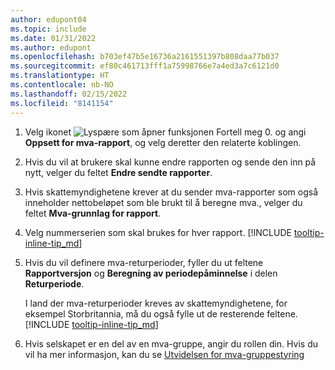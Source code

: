 ```yaml
---
author: edupont04
ms.topic: include
ms.date: 01/31/2022
ms.author: edupont
ms.openlocfilehash: b703ef47b5e16736a2161551397b808daa77b037
ms.sourcegitcommit: ef80c461713fff1a75998766e7a4ed3a7c6121d0
ms.translationtype: HT
ms.contentlocale: nb-NO
ms.lasthandoff: 02/15/2022
ms.locfileid: "8141154"
---
```

1. Velg ikonet ![Lyspære som åpner funksjonen Fortell meg 0.](../media/ui-search/search_small.png "Fortell hva du vil gjøre") og angi **Oppsett for mva-rapport**, og velg deretter den relaterte koblingen.  
2. Hvis du vil at brukere skal kunne endre rapporten og sende den inn på nytt, velger du feltet **Endre sendte rapporter**.  
3. Hvis skattemyndighetene krever at du sender mva-rapporter som også inneholder nettobeløpet som ble brukt til å beregne mva., velger du feltet **Mva-grunnlag for rapport**.  
4. Velg nummerserien som skal brukes for hver rapport. [!INCLUDE [tooltip-inline-tip_md](tooltip-inline-tip_md.md)]  
5. Hvis du vil definere mva-returperioder, fyller du ut feltene **Rapportversjon** og **Beregning av periodepåminnelse** i delen **Returperiode**.  

    I land der mva-returperioder kreves av skattemyndighetene, for eksempel Storbritannia, må du også fylle ut de resterende feltene. [!INCLUDE [tooltip-inline-tip_md](tooltip-inline-tip_md.md)]  
6. Hvis selskapet er en del av en mva-gruppe, angir du rollen din. Hvis du vil ha mer informasjon, kan du se [Utvidelsen for mva-gruppestyring](../ui-extensions-vat-group.md)  
